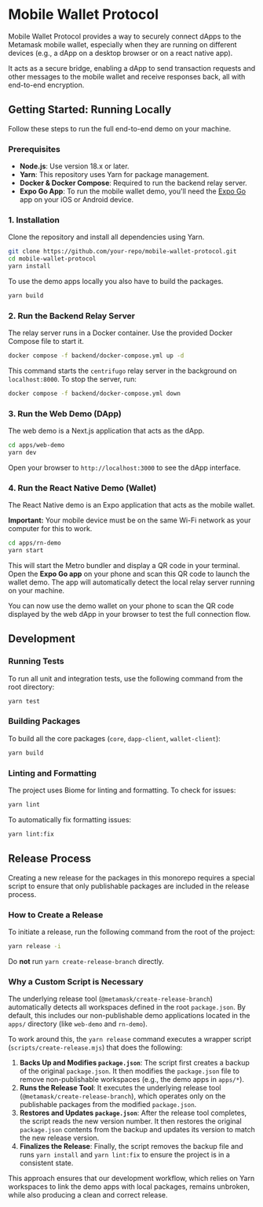 # Mobile Wallet Protocol

Mobile Wallet Protocol provides a way to securely connect dApps to the Metamask mobile wallet, especially when they are running on different devices (e.g., a dApp on a desktop browser or on a react native app).

It acts as a secure bridge, enabling a dApp to send transaction requests and other messages to the mobile wallet and receive responses back, all with end-to-end encryption.

## Getting Started: Running Locally

Follow these steps to run the full end-to-end demo on your machine.

### Prerequisites

- **Node.js**: Use version 18.x or later.
- **Yarn**: This repository uses Yarn for package management.
- **Docker & Docker Compose**: Required to run the backend relay server.
- **Expo Go App**: To run the mobile wallet demo, you'll need the [Expo Go](https://expo.dev/go) app on your iOS or Android device.

### 1. Installation

Clone the repository and install all dependencies using Yarn.

```bash
git clone https://github.com/your-repo/mobile-wallet-protocol.git
cd mobile-wallet-protocol
yarn install
```

To use the demo apps locally you also have to build the packages.

```bash
yarn build
```

### 2. Run the Backend Relay Server

The relay server runs in a Docker container. Use the provided Docker Compose file to start it.

```bash
docker compose -f backend/docker-compose.yml up -d
```

This command starts the `centrifugo` relay server in the background on `localhost:8000`. To stop the server, run:

```bash
docker compose -f backend/docker-compose.yml down
```

### 3. Run the Web Demo (DApp)

The web demo is a Next.js application that acts as the dApp.

```bash
cd apps/web-demo
yarn dev
```

Open your browser to `http://localhost:3000` to see the dApp interface.

### 4. Run the React Native Demo (Wallet)

The React Native demo is an Expo application that acts as the mobile wallet.

**Important:** Your mobile device must be on the same Wi-Fi network as your computer for this to work.

```bash
cd apps/rn-demo
yarn start
```

This will start the Metro bundler and display a QR code in your terminal. Open the **Expo Go app** on your phone and scan this QR code to launch the wallet demo. The app will automatically detect the local relay server running on your machine.

You can now use the demo wallet on your phone to scan the QR code displayed by the web dApp in your browser to test the full connection flow.

## Development

### Running Tests

To run all unit and integration tests, use the following command from the root directory:

```bash
yarn test
```

### Building Packages

To build all the core packages (`core`, `dapp-client`, `wallet-client`):

```bash
yarn build
```

### Linting and Formatting

The project uses Biome for linting and formatting. To check for issues:

```bash
yarn lint
```

To automatically fix formatting issues:

```bash
yarn lint:fix
```

## Release Process

Creating a new release for the packages in this monorepo requires a special script to ensure that only publishable packages are included in the release process.

### How to Create a Release

To initiate a release, run the following command from the root of the project:

```bash
yarn release -i
```

Do **not** run `yarn create-release-branch` directly.

### Why a Custom Script is Necessary

The underlying release tool (`@metamask/create-release-branch`) automatically detects all workspaces defined in the root `package.json`. By default, this includes our non-publishable demo applications located in the `apps/` directory (like `web-demo` and `rn-demo`).

To work around this, the `yarn release` command executes a wrapper script (`scripts/create-release.mjs`) that does the following:

1.  **Backs Up and Modifies `package.json`**: The script first creates a backup of the original `package.json`. It then modifies the `package.json` file to remove non-publishable workspaces (e.g., the demo apps in `apps/*`).
2.  **Runs the Release Tool**: It executes the underlying release tool (`@metamask/create-release-branch`), which operates only on the publishable packages from the modified `package.json`.
3.  **Restores and Updates `package.json`**: After the release tool completes, the script reads the new version number. It then restores the original `package.json` contents from the backup and updates its version to match the new release version.
4.  **Finalizes the Release**: Finally, the script removes the backup file and runs `yarn install` and `yarn lint:fix` to ensure the project is in a consistent state.

This approach ensures that our development workflow, which relies on Yarn workspaces to link the demo apps with local packages, remains unbroken, while also producing a clean and correct release.
